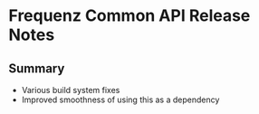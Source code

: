 # Frequenz Common API Release Notes

## Summary

- Various build system fixes
- Improved smoothness of using this as a dependency
